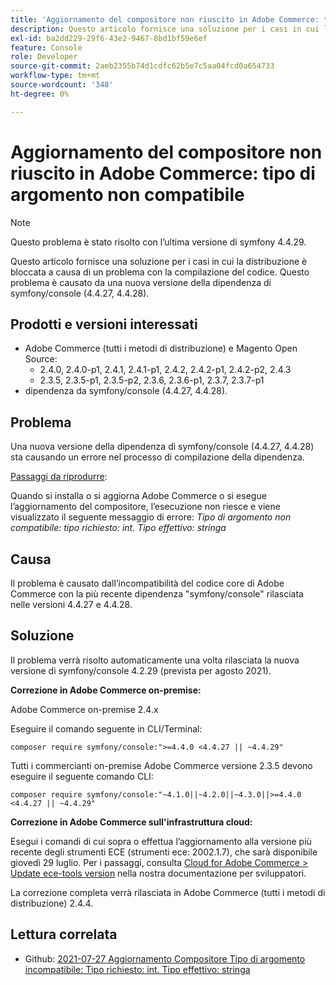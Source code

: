 ```yaml
---
title: 'Aggiornamento del compositore non riuscito in Adobe Commerce: tipo di argomento non compatibile'
description: Questo articolo fornisce una soluzione per i casi in cui la distribuzione è bloccata a causa di un problema con la compilazione del codice. Questo problema è causato da una nuova versione della dipendenza di symfony/console (4.4.27, 4.4.28).
exl-id: ba2dd229-29f6-43e2-9467-8bd1bf59e6ef
feature: Console
role: Developer
source-git-commit: 2aeb2355b74d1cdfc62b5e7c5aa04fcd0a654733
workflow-type: tm+mt
source-wordcount: '348'
ht-degree: 0%

---
```


# Aggiornamento del compositore non riuscito in Adobe Commerce: tipo di argomento non compatibile

>[!NOTE]
>
>Questo problema è stato risolto con l’ultima versione di symfony 4.4.29.

Questo articolo fornisce una soluzione per i casi in cui la distribuzione è bloccata a causa di un problema con la compilazione del codice. Questo problema è causato da una nuova versione della dipendenza di symfony/console (4.4.27, 4.4.28).

## Prodotti e versioni interessati

* Adobe Commerce (tutti i metodi di distribuzione) e Magento Open Source:
   * 2.4.0, 2.4.0-p1, 2.4.1, 2.4.1-p1, 2.4.2, 2.4.2-p1, 2.4.2-p2, 2.4.3
   * 2.3.5, 2.3.5-p1, 2.3.5-p2, 2.3.6, 2.3.6-p1, 2.3.7, 2.3.7-p1
* dipendenza da symfony/console (4.4.27, 4.4.28).

## Problema

Una nuova versione della dipendenza di symfony/console (4.4.27, 4.4.28) sta causando un errore nel processo di compilazione della dipendenza.

<u>Passaggi da riprodurre</u>:

Quando si installa o si aggiorna Adobe Commerce o si esegue l’aggiornamento del compositore, l’esecuzione non riesce e viene visualizzato il seguente messaggio di errore:
*Tipo di argomento non compatibile: tipo richiesto: int. Tipo effettivo: stringa*

## Causa

Il problema è causato dall’incompatibilità del codice core di Adobe Commerce con la più recente dipendenza &quot;symfony/console&quot; rilasciata nelle versioni 4.4.27 e 4.4.28.

## Soluzione

Il problema verrà risolto automaticamente una volta rilasciata la nuova versione di symfony/console 4.2.29 (prevista per agosto 2021).

**Correzione in Adobe Commerce on-premise:**

Adobe Commerce on-premise 2.4.x

Eseguire il comando seguente in CLI/Terminal:

``composer require symfony/console:">=4.4.0 <4.4.27 || ~4.4.29"``

Tutti i commercianti on-premise Adobe Commerce versione 2.3.5 devono eseguire il seguente comando CLI:

``composer require symfony/console:"~4.1.0||~4.2.0||~4.3.0||>=4.4.0 <4.4.27 || ~4.4.29"``

**Correzione in Adobe Commerce sull&#39;infrastruttura cloud:**

Esegui i comandi di cui sopra o effettua l’aggiornamento alla versione più recente degli strumenti ECE (strumenti ece: 2002.1.7), che sarà disponibile giovedì 29 luglio. Per i passaggi, consulta [Cloud for Adobe Commerce > Update ece-tools version](https://experienceleague.adobe.com/en/docs/commerce-cloud-service/user-guide/dev-tools/ece-tools/update-package) nella nostra documentazione per sviluppatori.

La correzione completa verrà rilasciata in Adobe Commerce (tutti i metodi di distribuzione) 2.4.4.

## Lettura correlata

* Github: [2021-07-27 Aggiornamento Compositore Tipo di argomento incompatibile: Tipo richiesto: int. Tipo effettivo: stringa](https://github.com/magento/magento2/issues/33595)
